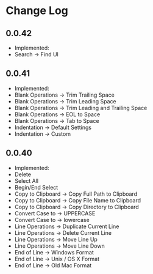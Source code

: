 # Change Log

## 0.0.42

- Implemented:
- Search -> Find UI

## 0.0.41

- Implemented:
- Blank Operations -> Trim Trailing Space
- Blank Operations -> Trim Leading Space
- Blank Operations -> Trim Leading and Trailing Space
- Blank Operations -> EOL to Space
- Blank Operations -> Tab to Space
- Indentation -> Default Settings
- Indentation -> Custom


## 0.0.40

- Implemented:
- Delete
- Select All
- Begin/End Select
- Copy to Clipboard -> Copy Full Path to Clipboard
- Copy to Clipboard -> Copy File Name to Clipboard
- Copy to Clipboard -> Copy Directory to Clipboard
- Convert Case to -> UPPERCASE
- Convert Case to -> lowercase
- Line Operations -> Duplicate Current Line
- Line Operations -> Delete Current Line
- Line Operations -> Move Line Up
- Line Operations -> Move Line Down
- End of Line -> Windows Format
- End of Line -> Unix / OS X Format
- End of Line -> Old Mac Format
